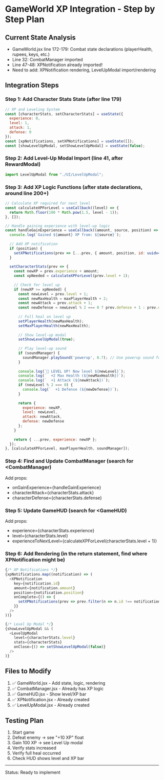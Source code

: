 # GameWorld XP Integration - Step by Step Plan

## Current State Analysis
- GameWorld.jsx line 172-179: Combat state declarations (playerHealth, rupees, keys, etc.)
- Line 32: CombatManager imported
- Line 47-48: XPNotification already imported!
- Need to add: XPNotification rendering, LevelUpModal import/rendering

## Integration Steps

### Step 1: Add Character Stats State (after line 179)
```javascript
// XP and Leveling System
const [characterStats, setCharacterStats] = useState({
  experience: 0,
  level: 1,
  attack: 1,
  defense: 0
});
const [xpNotifications, setXPNotifications] = useState([]);
const [showLevelUpModal, setShowLevelUpModal] = useState(false);
```

### Step 2: Add Level-Up Modal Import (line 41, after RewardModal)
```javascript
import LevelUpModal from "./UI/LevelUpModal";
```

### Step 3: Add XP Logic Functions (after state declarations, around line 200+)
```javascript
// Calculate XP required for next level
const calculateXPForLevel = useCallback((level) => {
  return Math.floor(100 * Math.pow(1.5, level - 1));
}, []);

// Handle gaining experience with level-up logic
const handleGainExperience = useCallback((amount, source, position) => {
  console.log(`Gained ${amount} XP from: ${source}`);
  
  // Add XP notification
  if (position) {
    setXPNotifications(prev => [...prev, { amount, position, id: uuidv4() }]);
  }
  
  setCharacterStats(prev => {
    const newXP = prev.experience + amount;
    const xpNeeded = calculateXPForLevel(prev.level + 1);
    
    // Check for level up
    if (newXP >= xpNeeded) {
      const newLevel = prev.level + 1;
      const newMaxHealth = maxPlayerHealth + 2;
      const newAttack = prev.attack + 1;
      const newDefense = newLevel % 2 === 0 ? prev.defense + 1 : prev.defense;
      
      // Full heal on level up
      setPlayerHealth(newMaxHealth);
      setMaxPlayerHealth(newMaxHealth);
      
      // Show level-up modal
      setShowLevelUpModal(true);
      
      // Play level-up sound
      if (soundManager) {
        soundManager.playSound('powerup', 0.7); // Use powerup sound for now
      }
      
      console.log(`🌟 LEVEL UP! Now level ${newLevel}`);
      console.log(`  +2 Max Health (${newMaxHealth})`);
      console.log(`  +1 Attack (${newAttack})`);
      if (newLevel % 2 === 0) {
        console.log(`  +1 Defense (${newDefense})`);
      }
      
      return {
        experience: newXP,
        level: newLevel,
        attack: newAttack,
        defense: newDefense
      };
    }
    
    return { ...prev, experience: newXP };
  });
}, [calculateXPForLevel, maxPlayerHealth, soundManager]);
```

### Step 4: Find and Update CombatManager (search for <CombatManager)
Add props:
- onGainExperience={handleGainExperience}
- characterAttack={characterStats.attack}
- characterDefense={characterStats.defense}

### Step 5: Update GameHUD (search for <GameHUD)
Add props:
- experience={characterStats.experience}
- level={characterStats.level}
- experienceToNextLevel={calculateXPForLevel(characterStats.level + 1)}

### Step 6: Add Rendering (in the return statement, find where XPNotification might be)
```javascript
{/* XP Notifications */}
{xpNotifications.map((notification) => (
  <XPNotification
    key={notification.id}
    amount={notification.amount}
    position={notification.position}
    onComplete={() => {
      setXPNotifications(prev => prev.filter(n => n.id !== notification.id));
    }}
  />
))}

{/* Level Up Modal */}
{showLevelUpModal && (
  <LevelUpModal
    level={characterStats.level}
    stats={characterStats}
    onClose={() => setShowLevelUpModal(false)}
  />
)}
```

## Files to Modify
1. ✅ GameWorld.jsx - Add state, logic, rendering
2. ✅ CombatManager.jsx - Already has XP logic
3. ✅ GameHUD.jsx - Show level/XP bar
4. ✅ XPNotification.jsx - Already created
5. ✅ LevelUpModal.jsx - Already created

## Testing Plan
1. Start game
2. Defeat enemy → see "+10 XP" float
3. Gain 100 XP → see Level Up modal
4. Verify stats increased
5. Verify full heal occurred
6. Check HUD shows level and XP bar

---
Status: Ready to implement

